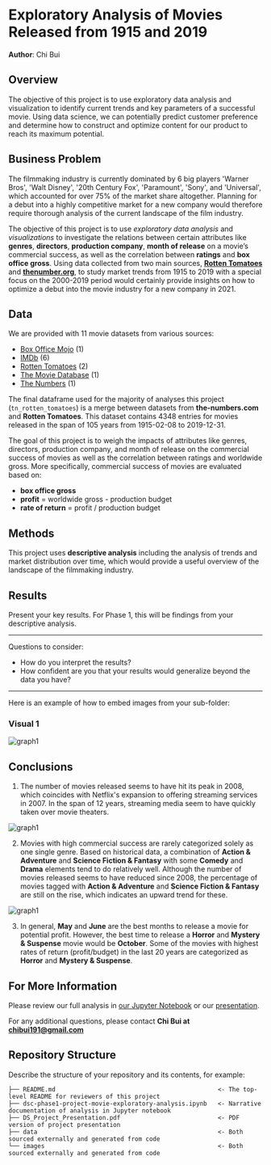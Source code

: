 # Exploratory Analysis of Movies Released from 1915 and 2019

**Author**: Chi Bui

## Overview

The objective of this project is to use exploratory data analysis and visualization to identify current trends and key parameters of a successful movie. Using data science, we can potentially predict customer preference and determine how to construct and optimize content for our product to reach its maximum potential.

## Business Problem

The filmmaking industry is currently dominated by 6 big players 'Warner Bros', 'Walt Disney', '20th Century Fox', 'Paramount', 'Sony', and 'Universal', which accounted for over 75% of the market share altogether. Planning for a debut into a highly competitive market for a new company would therefore require thorough analysis of the current landscape of the film industry.

The objective of this project is to use *exploratory data analysis* and *visualizations* to investigate the relations between certain attributes like **genres**, **directors**, **production company**, **month of release** on a movie’s commercial success, as well as the correlation between **ratings** and **box office gross**. Using data collected from two main sources, [**Rotten Tomatoes**](https://www.rottentomatoes.com/) and [**thenumber.org**](https://www.the-numbers.com/market/), to study market trends from 1915 to 2019 with a special focus on the 2000-2019 period would certainly provide insights on how to optimize a debut into the movie industry for a new company in 2021.

## Data

We are provided with 11 movie datasets from various sources:
- [Box Office Mojo](https://www.boxofficemojo.com/) (1)
- [IMDb](https://www.imdb.com/) (6)
- [Rotten Tomatoes](https://www.rottentomatoes.com/) (2)
- [The Movie Database](https://www.themoviedb.org/) (1)
- [The Numbers](https://www.the-numbers.com/market/) (1)

The final dataframe used for the majority of analyses this project (`tn_rotten_tomatoes`) is a merge between datasets from <b>the-numbers.com</b> and <b>Rotten Tomatoes</b>. This dataset contains 4348 entries for movies released in the span of 105 years from 1915-02-08 to 2019-12-31.

The goal of this project is to weigh the impacts of attributes like genres, directors, production company, and month of release on the commercial success of movies as well as the correlation between ratings and worldwide gross. More specifically, commercial success of movies are evaluated based on:
- <b>box office gross</b>
- <b>profit</b> = worldwide gross - production budget 
- <b>rate of return</b> = profit / production budget

## Methods

This project uses **descriptive analysis** including the analysis of trends and market distribution over time, which would provide a useful overview of the landscape of the filmmaking industry.


## Results

Present your key results. For Phase 1, this will be findings from your descriptive analysis.

***
Questions to consider:
* How do you interpret the results?
* How confident are you that your results would generalize beyond the data you have?
***

Here is an example of how to embed images from your sub-folder:

### Visual 1
![graph1](./images/viz1.png)

## Conclusions

1. The number of movies released seems to have hit its peak in 2008, which coincides with Netflix's expansion to offering streaming services in 2007. In the span of 12 years, streaming media seem to have quickly taken over movie theaters.

![graph1](./images/viz1.png)

2. Movies with high commercial success are rarely categorized solely as one single genre. Based on historical data, a combination of <b>Action & Adventure</b> and <b>Science Fiction & Fantasy</b> with some <b>Comedy</b> and <b>Drama</b> elements tend to do relatively well. Although the number of movies released seems to have reduced since 2008, the percentage of movies tagged with <b>Action & Adventure</b> and <b>Science Fiction & Fantasy</b> are still on the rise, which indicates an upward trend for these.

![graph1](./images/viz1.png)

3. In general, <b>May</b> and <b>June</b> are the best months to release a movie for potential profit. However, the best time to release a <b>Horror</b> and <b>Mystery & Suspense</b> movie would be <b>October</b>. Some of the movies with highest rates of return (profit/budget) in the last 20 years are categorized as <b>Horror</b> and <b>Mystery & Suspense</b>. 

## For More Information

Please review our full analysis in [our Jupyter Notebook](./dsc-phase1-project-movie-exploratory-analysis.ipynb) or our [presentation](./DS_Project_Presentation.pdf).

For any additional questions, please contact **Chi Bui at [chibui191@gmail.com](mailto:chibui191@gmail.com)**

## Repository Structure

Describe the structure of your repository and its contents, for example:

```
├── README.md                                             <- The top-level README for reviewers of this project
├── dsc-phase1-project-movie-exploratory-analysis.ipynb   <- Narrative documentation of analysis in Jupyter notebook
├── DS_Project_Presentation.pdf                           <- PDF version of project presentation
├── data                                                  <- Both sourced externally and generated from code
└── images                                                <- Both sourced externally and generated from code
```

